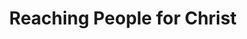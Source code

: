 ---
published: false
layout: watch-novideo
categories: watch
series-id: reaching-people-for-christ
title: Reaching People for Christ
---